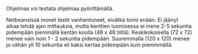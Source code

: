 
Ohjelmaa voi testata ohjelmaa pyörittämällä.

Netbeansissä monet testit vanhentuneet, eivätkä toimi enään.
Ei jäänyt aikaa tehdä ajan mittauksia, mutta kenttien luomisessa ei mene 2-5 sekuntia pidempään pienimällä kentän koolla (48 x 48 tiiltä). Keskikokoisella (72 x 72) menee vain noin 1 - 2 sekuntia pidempään.
Suuremmalla (120 x 120) menee jo vähän yli 10 sekuntia eli kaksi kertaa pidempään kuin pienimmällä.